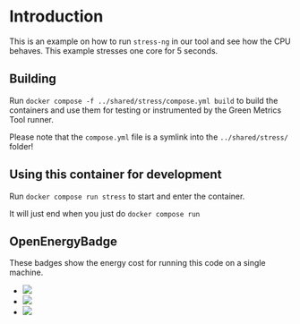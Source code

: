 # Introduction

This is an example on how to run `stress-ng` in our tool and see how the CPU behaves.
This example stresses one core for 5 seconds.

## Building

Run `docker compose -f ../shared/stress/compose.yml build` to build the containers and use them for testing or
instrumented by the Green Metrics Tool runner.

Please note that the `compose.yml` file is a symlink into the `../shared/stress/` folder!

## Using this container for development

Run `docker compose run stress` to start and enter the container.

It will just end when you just do `docker compose run`

## OpenEnergyBadge
These badges show the energy cost for running this code on a single machine.

- <a href="https://metrics.green-coding.berlin/stats.html?id=433595cc-e397-4a0e-bc74-7ca832dd318a"><img src="https://api.green-coding.berlin/v1/badge/single/433595cc-e397-4a0e-bc74-7ca832dd318a?metric=ml-estimated"></a>
- <a href="https://metrics.green-coding.berlin/stats.html?id=433595cc-e397-4a0e-bc74-7ca832dd318a"><img src="https://api.green-coding.berlin/v1/badge/single/433595cc-e397-4a0e-bc74-7ca832dd318a?metric=RAPL"></a>
- <a href="https://metrics.green-coding.berlin/stats.html?id=433595cc-e397-4a0e-bc74-7ca832dd318a"><img src="https://api.green-coding.berlin/v1/badge/single/433595cc-e397-4a0e-bc74-7ca832dd318a?metric=DC"></a>
